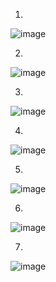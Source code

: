 1.
![image](https://github.com/user-attachments/assets/e41ef82f-a794-4ff6-bbaf-944f3912031c)

2.
![image](https://github.com/user-attachments/assets/a9f5d723-ad2b-44ce-9cde-d98f9457132f)

3.
![image](https://github.com/user-attachments/assets/4e979c21-7491-4fce-b292-43ef8c69b6c7)

4.
![image](https://github.com/user-attachments/assets/c1833e91-bf3d-4db8-83b9-9a9af56aa961)

5.
![image](https://github.com/user-attachments/assets/80055c29-9836-48d5-955a-b9d5cdc1990f)

6.
![image](https://github.com/user-attachments/assets/94e18183-637e-44d4-a80a-2f8be036f27b)

7.
![image](https://github.com/user-attachments/assets/011a1264-fbd3-4706-bca4-1ab96123202d)









